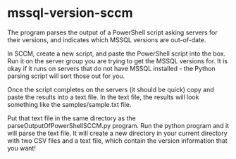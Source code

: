 # mssql-version-sccm
The program parses the output of a PowerShell script asking servers for their versions, and indicates which MSSQL versions are out-of-date.

In SCCM, create a new script, and paste the PowerShell script into the box. Run it on the server group you are trying to get the MSSQL versions for. It is okay if it runs on servers that do not have MSSQL installed - the Python parsing script will sort those out for you.

Once the script completes on the servers (it should be quick) copy and paste the results into a text file. 
In the text file, the results will look something like the samples/sample.txt file.

Put that text file in the same directory as the parseOutputOfPowerShellSCCM.py program.
Run the python program and it will parse the text file. It will create a new directory in your current directory with two CSV files and a text file, which contain the version information that you want!
